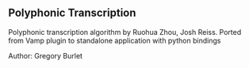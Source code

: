 Polyphonic Transcription
------------------------

Polyphonic transcription algorithm by Ruohua Zhou, Josh Reiss. Ported from Vamp plugin to standalone application with python bindings

Author: Gregory Burlet
